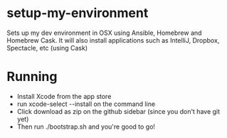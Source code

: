 # setup-my-environment
Sets up my dev environment in OSX using Ansible, Homebrew and Homebrew Cask. It will also install applications such as IntelliJ, Dropbox, Spectacle, etc (using Cask)


# Running
- Install Xcode from the app store
- run xcode-select --install on the command line
- Click download as zip on the github sidebar (since you don't have git yet)
- Then run ./bootstrap.sh and you're good to go!
